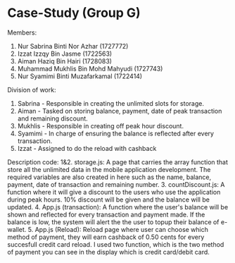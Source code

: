 # Case-Study (Group G)

Members:
1. Nur Sabrina Binti Nor Azhar (1727772)
2. Izzat Izzqy Bin Jasme (1722563)
3. Aiman Haziq Bin Hairi (1728083)
4. Muhammad Mukhlis Bin Mohd Mahyudi (1727743)
5. Nur Syamimi Binti Muzafarkamal (1722414)



Division of work:
1. Sabrina - Responsible in creating the unlimited slots for storage. 
2. Aiman - Tasked on storing balance, payment, date of peak transaction and remaining discount.
3. Mukhlis - Responsible in creating off peak hour discount.
4.  Syamimi - In charge of ensuring the balance is reflected after every transaction.
5.  Izzat - Assigned to do the reload with cashback



Description code:
1&2. storage.js: A page that carries the array function that store all the unlimited data in the mobile application development. The required variables are also created in here such as the name, balance, payment, date of transaction and remaining number.
3. countDiscount.js: A function where it will give a discount to the users who use the application during peak hours. 10% discount will be given and the balance will be updated.
4. App.js (transaction): A function where the user's balance will be shown and reflected for every transaction and payment made. If the balance is low, the system will alert the the user to topup their balance of e-wallet.
5.  App.js (Reload): Reload page where user can choose which method of payment, they will earn cashback of 0.50 cents for every succesfull credit card reload. I used two function, which is the two method of payment you can see in the display which is credit card/debit card.




